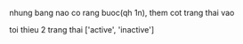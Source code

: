 nhung bang nao co rang buoc(qh 1n), them cot trang thai vao 
 
toi thieu 2 trang thai ['active', 'inactive']